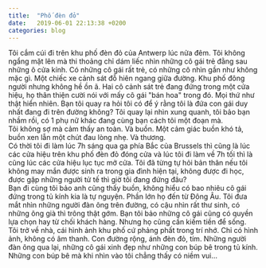 ```yaml
---
title:  "Phố đèn đỏ"
date:   2019-06-01 22:13:38 +0200
categories: blog
---
```

Tôi cắm cúi đi trên khu phố đèn đỏ của Antwerp lúc nửa đêm. Tôi không ngẩng mặt lên mà thi thoảng chỉ dám liếc nhìn những cô gái trẻ đằng sau những ô cửa kính. Có những cô gái rất trẻ, có những cô nhìn gần như không mặc gì. Một chiếc xe cảnh sát đỗ hiên ngang giữa đường. Khu phố đông người nhưng không hề ồn ã. Hai cô cảnh sát trẻ đang đứng trong một cửa hiệu, họ thân thiện cười nói với mấy cô gái "bán hoa" trong đó. Mọi thứ như thật hiển nhiên. Bạn tôi quay ra hỏi tôi có để ý rằng tôi là đứa con gái duy nhất đang đi trên đường không? Tôi quay lại nhìn xung quanh, tôi bảo bạn nhầm rồi, có 1 phụ nữ khác đang cùng bạn cách tôi một đoạn mà.  
Tôi không sợ mà cảm thấy an toàn. Và buồn. Một cảm giác buồn khó tả, buồn xen lẫn một chút đau lòng nhẹ. Và thương.  
Có thời tôi đi làm lúc 7h sáng qua ga phía Bắc của Brussels thì cũng là lúc các cửa hiệu trên khu phố đèn đỏ đóng cửa và lúc tôi đi làm về 7h tối thì là cũng lúc các cửa hiệu lục tục mở cửa. Tôi đã từng tự hỏi bản thân nếu tôi không may mắn được sinh ra trong gia đình hiện tại, không được đi học, được gặp những người tử tế thì giờ tôi đang đứng đâu?  
Bạn đi cùng tôi bảo anh cũng thấy buồn, không hiểu có bao nhiêu cô gái đứng trong tủ kính kia là tự nguyện. Phần lớn họ đến từ Đông Âu. Tôi đưa mắt nhìn những người đàn ông trên đường, có cậu nhìn rất thư sinh, có những ông già thì trông thật gớm. Bạn tôi bảo những cô gái cũng có quyền lựa chọn hay từ chối khách hàng. Nhưng họ cũng cần kiếm tiền để sống.  
Tôi trở về nhà, cái hình ảnh khu phố cứ phảng phất trong trí nhớ. Chỉ có hình ảnh, không có âm thanh. Con đường rộng, ánh đèn đỏ, tím. Những người đàn ông qua lại, những cô gái xinh đẹp như những con búp bê trong tủ kính. Những con búp bê mà khi nhìn vào tôi chẳng thấy có niềm vui…
